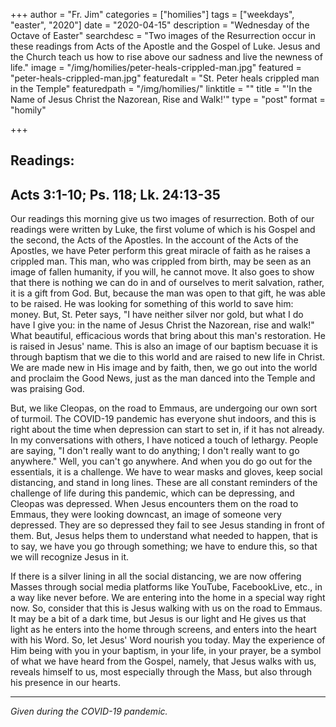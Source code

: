 +++
author = "Fr. Jim"
categories = ["homilies"]
tags = ["weekdays", "easter", "2020"]
date = "2020-04-15"
description = "Wednesday of the Octave of Easter"
searchdesc = "Two images of the Resurrection occur in these readings from Acts of the Apostle and the Gospel of Luke. Jesus and the Church teach us how to rise above our sadness and live the newness of life."
image = "/img/homilies/peter-heals-crippled-man.jpg"
featured = "peter-heals-crippled-man.jpg"
featuredalt = "St. Peter heals crippled man in the Temple"
featuredpath = "/img/homilies/"
linktitle = ""
title = "'In the Name of Jesus Christ the Nazorean, Rise and Walk!'"
type = "post"
format = "homily"

+++

## Readings:  
## Acts 3:1-10; Ps. 118; Lk. 24:13-35

Our readings this morning give us two images of resurrection. Both of our readings were written by Luke, the first volume of which is his Gospel and the second, the Acts of the Apostles. In the account of the Acts of the Apostles, we have Peter perform this great miracle of faith as he raises a crippled man. This man, who was crippled from birth, may be seen as an image of fallen humanity, if you will, he cannot move. It also goes to show that there is nothing we can do in and of ourselves to merit salvation, rather, it is a gift from God. But, because the man was open to that gift, he was able to be raised. He was looking for something of this world to save him: money. But, St. Peter says, "I have neither silver nor gold, but what I do have I give you: in the name of Jesus Christ the Nazorean, rise and walk!" What beautiful, efficacious words that bring about this man's restoration. He is raised in Jesus' name. This is also an image of our baptism becuase it is through baptism that we die to this world and are raised to new life in Christ. We are made new in His image and by faith, then, we go out into the world and proclaim the Good News, just as the man danced into the Temple and was praising God.

But, we like Cleopas, on the road to Emmaus, are undergoing our own sort of turmoil. The COVID-19 pandemic has everyone shut indoors, and this is right about the time when depression can start to set in, if it has not already. In my conversations with others, I have noticed a touch of lethargy. People are saying, "I don't really want to do anything; I don't really want to go anywhere." Well, you can't go anywhere. And when you do go out for the essentials, it is a challenge. We have to wear masks and gloves, keep social distancing, and stand in long lines. These are all constant reminders of the challenge of life during this pandemic, which can be depressing, and Cleopas was depressed. When Jesus encounters them on the road to Emmaus, they were looking downcast, an image of someone very depressed. They are so depressed they fail to see Jesus standing in front of them. But, Jesus helps them to understand what needed to happen, that is to say, we have you go through something; we have to endure this, so that we will recognize Jesus in it.

If there is a silver lining in all the social distancing, we are now offering Masses through social media platforms like YouTube, FacebookLive, etc., in a way like never before. We are entering into the home in a special way right now. So, consider that this is Jesus walking with us on the road to Emmaus. It may be a bit of a dark time, but Jesus is our light and He gives us that light as he enters into the home through screens, and enters into the heart with his Word. So, let Jesus' Word nourish you today. May the experience of Him being with you in your baptism, in your life, in your prayer, be a symbol of what we have heard from the Gospel, namely, that Jesus walks with us, reveals himself to us, most especially through the Mass, but also through his presence in our hearts.

---
*Given during the COVID-19 pandemic.*